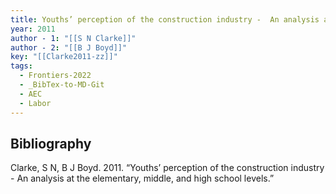 ```yaml
---
title: Youths’ perception of the construction industry -  An analysis at the elementary, middle, and high school levels
year: 2011
author - 1: "[[S N Clarke]]"
author - 2: "[[B J Boyd]]"
key: "[[Clarke2011-zz]]"
tags:
  - Frontiers-2022
  - _BibTex-to-MD-Git
  - AEC
  - Labor
---
```


## Bibliography
Clarke, S N, B J Boyd. 2011. “Youths’ perception of the construction industry -  An analysis at the elementary, middle, and high school levels.”